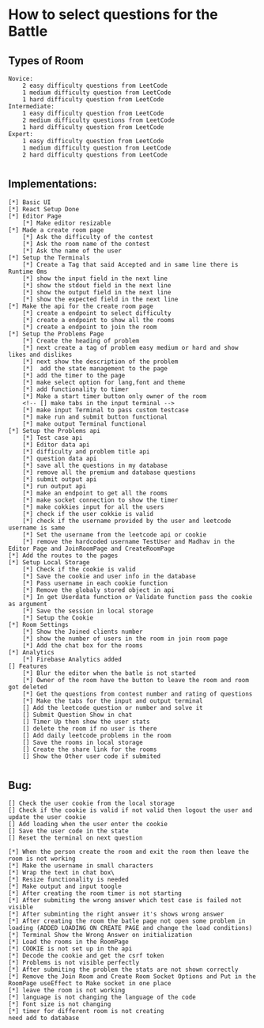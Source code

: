 # How to select questions for the Battle

## Types of Room

    Novice:
        2 easy difficulty questions from LeetCode
        1 medium difficulty question from LeetCode
        1 hard difficulty question from LeetCode
    Intermediate:
        1 easy difficulty question from LeetCode
        2 medium difficulty questions from LeetCode
        1 hard difficulty question from LeetCode
    Expert:
        1 easy difficulty question from LeetCode
        1 medium difficulty question from LeetCode
        2 hard difficulty questions from LeetCode
#
## Implementations:

    [*] Basic UI
    [*] React Setup Done
    [*] Editor Page 
        [*] Make editor resizable
    [*] Made a create room page 
        [*] Ask the difficulty of the contest
        [*] Ask the room name of the contest
        [*] Ask the name of the user
    [*] Setup the Terminals
        [*] Create a Tag that said Accepted and in same line there is Runtime 0ms
        [*] show the input field in the next line
        [*] show the stdout field in the next line
        [*] show the output field in the next line
        [*] show the expected field in the next line
    [*] Make the api for the create room page 
        [*] create a endpoint to select difficulty
        [*] create a endpoint to show all the rooms
        [*] create a endpoint to join the room
    [*] Setup the Problems Page
        [*] Create the heading of problem 
        [*] next create a tag of problem easy medium or hard and show likes and dislikes
        [*] next show the description of the problem
        [*]  add the state management to the page
        [*] add the timer to the page
        [*] make select option for lang,font and theme
        [*] add functionality to timer
        [*] Make a start timer button only owner of the room
        <!-- [] make tabs in the input terminal -->
        [*] make input Terminal to pass custom testcase
        [*] make run and submit button functional
        [*] make output Terminal functional
    [*] Setup the Problems api
        [*] Test case api
        [*] Editor data api
        [*] difficulty and problem title api
        [*] question data api
        [*] save all the questions in my database
        [*] remove all the premium and database questions
        [*] submit output api
        [*] run output api
        [*] make an endpoint to get all the rooms
        [*] make socket connection to show the timer
        [*] make cokkies input for all the users
        [*] check if the user cokkie is valid 
        [*] check if the username provided by the user and leetcode username is same
        [*] Set the username from the leetcode api or cookie
        [*] remove the hardcoded username TestUser and Madhav in the Editor Page and JoinRoomPage and CreateRoomPage
    [*] Add the routes to the pages
    [*] Setup Local Storage
        [*] Check if the cookie is valid 
        [*] Save the cookie and user info in the database
        [*] Pass username in each cookie function
        [*] Remove the globaly stored object in api
        [*] In get Userdata function or Validate function pass the cookie as argument 
        [*] Save the session in local storage
        [*] Setup the Cookie
    [*] Room Settings
        [*] Show the Joined clients number
        [*] show the number of users in the room in join room page
        [*] Add the chat box for the rooms
    [*] Analytics 
        [*] Firebase Analytics added
    [] Features
        [*] Blur the editor when the batle is not started
        [*] Owner of the room have the button to leave the room and room got deleted
        [*] Get the questions from contest number and rating of questions
        [*] Make the tabs for the input and output terminal 
        [] Add the leetcode question or number and solve it
        [] Submit Question Show in chat
        [] Timer Up then show the user stats
        [] delete the room if no user is there
        [] Add daily leetcode problems in the room
        [] Save the rooms in local storage
        [] Create the share link for the rooms
        [] Show the Other user code if submited

#
## Bug:

    [] Check the user cookie from the local storage 
    [] Check if the cookie is valid if not valid then logout the user and update the user cookie
    [] Add loading when the user enter the cookie
    [] Save the user code in the state 
    [] Reset the terminal on next question

    [*] When the person create the room and exit the room then leave the room is not working
    [*] Make the username in small characters
    [*] Wrap the text in chat box\
    [*] Resize functionality is needed 
    [*] Make output and input toogle
    [*] After creating the room timer is not starting
    [*] After submiting the wrong answer which test case is failed not visible 
    [*] After subminting the right answer it's shows wrong answer
    [*] After creating the room the batle page not open some problem in loading (ADDED LOADING ON CREATE PAGE and change the load conditions)
    [*] Terminal Show the Wrong Answer on initialization
    [*] Load the rooms in the RoomPage
    [*] COOKIE is not set up in the api
    [*] Decode the cookie and get the csrf token
    [*] Problems is not visible perfectly 
    [*] After submiting the problem the stats are not shown correctly 
    [*] Remove the Join Room and Create Room Socket Options and Put in the RoomPage useEffect to Make socket in one place
    [*] leave the room is not working
    [*] language is not changing the language of the code
    [*] Font size is not changing
    [*] timer for different room is not creating
    need add to database
